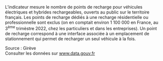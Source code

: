 <p>
L’indicateur mesure le nombre de points de recharge pour véhicules électriques et hybrides rechargeables, ouverts au public sur le territoire français. Les points de recharge dédiés à une recharge résidentielle ou professionnelle sont exclus (on en comptait environ 1 100 000 en France, au 3<SUP>ème</SUP> trimèstre 2022, chez les particuliers et dans les entreprises). Un point de recharge correspond à une interface associée à un emplacement de stationnement qui permet de recharger un seul véhicule à la fois.
</p>
<p class="font-italic body-2">Source : Girève <br> Consulter les données sur <a target="_blank" href="https://www.data.gouv.fr/fr/datasets/barometre-des-resultats-de-laction-publique/">www.data.gouv.fr</a></p>